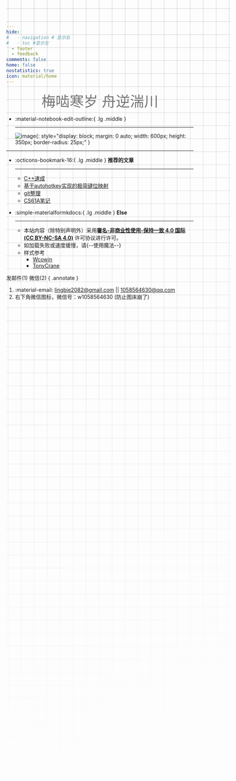 ```yaml
---
hide:
#   - navigation # 显示右
#   - toc #显示左
  - footer
  - feedback
comments: false
home: false
nostatistics: true
icon: material/home
---
```



<center><font class="custom-font ml3">梅啮寒岁 舟逆湍川</font></center>
<script src="https://cdn.statically.io/libs/animejs/2.0.2/anime.min.js"></script>
<style>
    .custom-font {
    font-size: 38px; /* 默认字体大小为8px */
    color: #757575;
}
@media (max-width: 768px) { /* 假设768px及以下为移动端 */
    .custom-font {
        font-size: 32px; /* 移动端字体大小为6px */
    }
}
</style>

<div class="grid cards" markdown>

-   :material-notebook-edit-outline:{ .lg .middle } 

    ---
    ![image](https://cdn.jsdelivr.net/gh/Auzers/drawingbed/school-work-851328_1920-modified.jpg){: style="display: block; margin: 0 auto; width: 600px; height: 350px; border-radius: 25px;" }

    <!-- - [x] 搜索{~~~>关键词~~}查询文章
    - [x] 如遇页面卡顿，请使用{--科学上网--} -->
    

</div>
<style>
    @media only screen and (max-width: 768px) {
        .responsive-image {
            display: none;
        }
    }
</style>


***  


<div class="grid cards" markdown>

-   :octicons-bookmark-16:{ .lg .middle } __推荐的文章__

    ---

    - [C++速成](computer/C++/ac_cpp.md)
    - [基于autohotkey实现的极简键位映射](tools/autohotkey/auto.md)
    - [git整理](tools/git/git.md)
    - [CS61A笔记](computer/CS61A/CS61A_notes.md) 
    
-   :simple-materialformkdocs:{ .lg .middle } __Else__

    ---
    - 本站内容（除特别声明外）采用[**署名-非商业性使用-保持一致 4.0 国际 (CC BY-NC-SA 4.0)**](https://creativecommons.org/licenses/by-nc-sa/4.0/) 许可协议进行许可。
    - 如加载失败或速度缓慢，请{--使用魔法--}
    - 样式参考
        - [Wcowin](https://github.com/Wcowin/Wcowin.github.io)
        - [TonyCrane](https://github.com/TonyCrane/note/)


<!-- -   :material-format-font:{ .lg .middle } __好用/好玩__

    ---

    
    - [好用/好玩网站分享](blog/Webplay.md)
    - [Mac/windows软件网站汇总](blog/macsoft.md)
    - [重庆旅游推荐路线](trip/InCQ/CQ.md)
    
-   :simple-aboutdotme:{ .lg .middle } __关于__

    ---

    - [留言板](waline.md)[^Knowing-that-loving-you-has-no-ending] 
    - [Blogger](blog/index.md)  
    - [:octicons-arrow-right-24: 了解我](about/geren.md)[^see-how-much-I-love-you] -->

</div>


<!-- [^Knowing-that-loving-you-has-no-ending]:太阳总是能温暖向日葵  
[^see-how-much-I-love-you]:All-problems-in-computer-science-can-be-solved-by-another-level-of-indirection -->




发邮件(1) 微信(2)
{ .annotate }

1. :material-email: lingbie2082@gmail.com || 1058564630@qq.com
2. 右下角微信图标，微信号：w1058564630 (防止图床崩了)



<style>
.md-grid {
  max-width: 1220px;
}
</style>




<style>
body {
  position: relative; /* 确保 body 元素的 position 属性为非静态值 */
}

body::before {
  --size: 35px; /* 调整网格单元大小 */
  --line: color-mix(in hsl, canvasText, transparent 80%); /* 调整线条透明度 */
  content: '';
  height: 100vh;
  width: 100%;
  position: absolute; /* 修改为 absolute 以使其随页面滚动 */
  background: linear-gradient(
        90deg,
        var(--line) 1px,
        transparent 1px var(--size)
      )
      50% 50% / var(--size) var(--size),
    linear-gradient(var(--line) 1px, transparent 1px var(--size)) 50% 50% /
      var(--size) var(--size);
  -webkit-mask: linear-gradient(-20deg, transparent 50%, white);
          mask: linear-gradient(-20deg, transparent 50%, white);
  top: 0;
  transform-style: flat;
  pointer-events: none;
  z-index: -1;
}

@media (max-width: 768px) {
  body::before {
    display: none; /* 在手机端隐藏网格效果 */
  }
}
</style>


